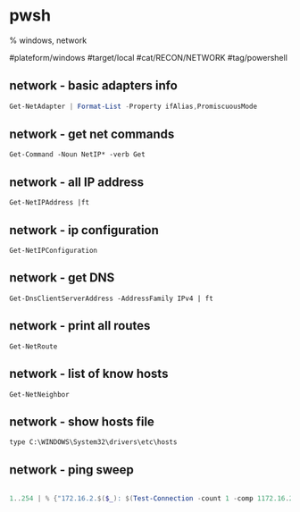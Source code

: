 # pwsh
% windows, network

#plateform/windows #target/local #cat/RECON/NETWORK #tag/powershell 

## network - basic adapters info
```powershell
Get-NetAdapter | Format-List -Property ifAlias,PromiscuousMode
```

##  network - get net commands
```
Get-Command -Noun NetIP* -verb Get
```

##  network - all IP address
```
Get-NetIPAddress |ft
```

##  network -  ip configuration
```
Get-NetIPConfiguration
```

##  network -  get DNS
```
Get-DnsClientServerAddress -AddressFamily IPv4 | ft
```

##  network - print all routes
```
Get-NetRoute
```

##  network - list of know hosts
```
Get-NetNeighbor
```

##  network - show hosts file
```
type C:\WINDOWS\System32\drivers\etc\hosts
```

## network - ping sweep
```powershell
	
1..254 | % {"172.16.2.$($_): $(Test-Connection -count 1 -comp 1172.16.2.$($_) -quiet)"}
```